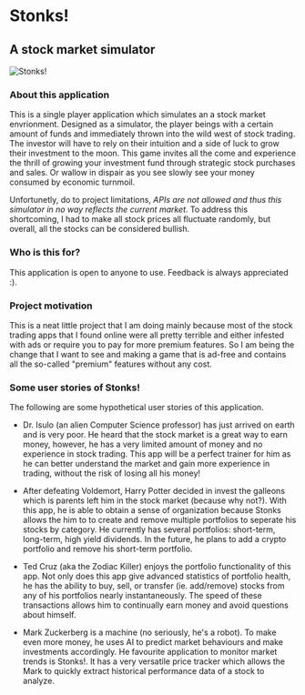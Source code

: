 # Stonks!

## A stock market simulator

![Stonks!](https://github.students.cs.ubc.ca/CPSC210-2020W-T2/project_n1a0o/blob/master/data/images/stonks.png)

### About this application

This is a single player application which simulates an a stock market envrionment. Designed as a simulator, the player beings with a certain amount of funds and immediately thrown into the wild west of stock trading. The investor will have to rely on their intuition and a side of luck to grow their investment to the moon. This game invites all the come and experience the thrill of growing your investment fund through strategic stock purchases and sales. Or wallow in dispair as you see slowly see your money consumed by economic turnmoil.

Unfortunetly, do to project limitations, *APIs are not allowed and thus this simulator in no way reflects the current market*. To address this shortcoming, I had to make all stock prices all fluctuate randomly, but overall, all the stocks can be considered bullish. 

### Who is this for?

This application is open to anyone to use. Feedback is always appreciated :). 

### Project motivation

This is a neat little project that I am doing mainly because most of the stock trading apps that I found online were all pretty terrible and either infested with ads or require you to pay for more premium features. So I am being the change that I want to see and making a game that is ad-free and contains all the so-called "premium" features without any cost. 

### Some user stories of Stonks!

The following are some hypothetical user stories of this application.

- Dr. Isulo (an alien Computer Science professor) has just arrived on earth and is very poor. He heard that the stock market is a great way to earn money, however, he has a very limited amount of money and no experience in stock trading. This app will be a perfect trainer for him as he can better understand the market and gain more experience in trading, without the risk of losing all his money!

- After defeating Voldemort, Harry Potter decided in invest the galleons which is parents left him in the stock market (because why not?). With this app, he is able to obtain a sense of organization because Stonks allows the him to to create and remove multiple portfolios to seperate his stocks by category. He currently has several portfolios: short-term, long-term, high yield dividends. In the future, he plans to add a crypto portfolio and remove his short-term portfolio.

- Ted Cruz (aka the Zodiac Killer) enjoys the portfolio functionality of this app. Not only does this app give advanced statistics of portfolio health, he has the ability to buy, sell, or transfer (ie. add/remove) stocks from any of his portfolios nearly instantaneously. The speed of these transactions allows him to continually earn money and avoid questions about himself.

- Mark Zuckerberg is a machine (no seriously, he's a robot). To make even more money, he uses AI to predict market behaviours and make investments accordingly. He favourite application to monitor market trends is Stonks!. It has a very versatile price tracker which allows the Mark to quickly extract historical performance data of a stock to analyze.
